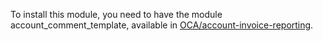 To install this module, you need to have the module
account_comment_template, available in
[OCA/account-invoice-reporting](https://github.com/OCA/account-invoice-reporting).
